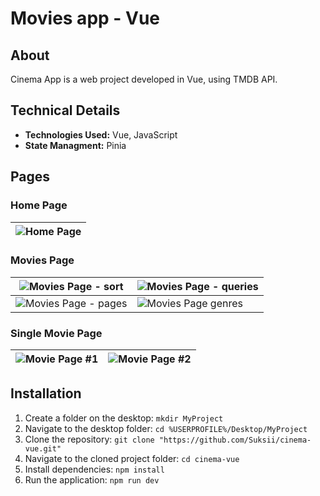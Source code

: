 # Movies app - Vue

## About
Cinema App is a web project developed in Vue, using TMDB API.

## Technical Details
- **Technologies Used:** Vue, JavaScript
- **State Managment:** Pinia

## Pages

### Home Page
| ![Home Page](https://github.com/user-attachments/assets/b54f59cb-1f1d-412a-b420-c5901997c06c) |
|---|

### Movies Page
| ![Movies Page - sort](https://github.com/user-attachments/assets/ee7b3576-8276-4b60-8b05-31c0b7d33790) | ![Movies Page - queries](https://github.com/user-attachments/assets/5715ed14-a63d-4d9e-8611-a87ccc6760e6) |
|---|---|
| ![Movies Page - pages](https://github.com/user-attachments/assets/ffabdeaa-2e2a-488a-b1fe-970f75d45c38) | ![Movies Page genres](https://github.com/user-attachments/assets/ba954e4a-b0db-4848-9220-679d6b85575d) |

### Single Movie Page

| ![Movie Page #1](https://github.com/user-attachments/assets/4f3e3f82-2043-4928-95f2-d404c59d17f8) | ![Movie Page #2](https://github.com/user-attachments/assets/f712ebec-cefa-4d14-a4f0-3c3fe8e65ea7) |
|---|---|

## Installation
1. Create a folder on the desktop: `mkdir MyProject` 
2. Navigate to the desktop folder: `cd %USERPROFILE%/Desktop/MyProject`
3. Clone the repository: `git clone "https://github.com/Suksii/cinema-vue.git"`
4. Navigate to the cloned project folder: `cd cinema-vue`
5. Install dependencies: `npm install`
6. Run the application: `npm run dev`
